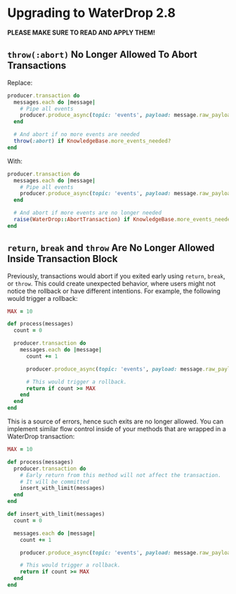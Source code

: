 # Upgrading to WaterDrop 2.8

**PLEASE MAKE SURE TO READ AND APPLY THEM!**

## `throw(:abort)` No Longer Allowed To Abort Transactions

Replace:

```ruby
producer.transaction do
  messages.each do |message|
    # Pipe all events
    producer.produce_async(topic: 'events', payload: message.raw_payload)
  end

  # And abort if no more events are needed
  throw(:abort) if KnowledgeBase.more_events_needed?
end
```

With:

```ruby
producer.transaction do
  messages.each do |message|
    # Pipe all events
    producer.produce_async(topic: 'events', payload: message.raw_payload)
  end

  # And abort if more events are no longer needed
  raise(WaterDrop::AbortTransaction) if KnowledgeBase.more_events_needed?
end
```

## `return`, `break` and `throw` Are No Longer Allowed Inside Transaction Block

Previously, transactions would abort if you exited early using `return`, `break`, or `throw`. This could create unexpected behavior, where users might not notice the rollback or have different intentions. For example, the following would trigger a rollback:

```ruby
MAX = 10

def process(messages)
  count = 0

  producer.transaction do
    messages.each do |message|
      count += 1

      producer.produce_async(topic: 'events', payload: message.raw_payload)

      # This would trigger a rollback.
      return if count >= MAX
    end
  end
end
```

This is a source of errors, hence such exits are no longer allowed. You can implement similar flow control inside of your methods that are wrapped in a WaterDrop transaction:

```ruby
MAX = 10

def process(messages)
  producer.transaction do
    # Early return from this method will not affect the transaction.
    # It will be committed
    insert_with_limit(messages)
  end
end

def insert_with_limit(messages)
  count = 0

  messages.each do |message|
    count += 1

    producer.produce_async(topic: 'events', payload: message.raw_payload)

    # This would trigger a rollback.
    return if count >= MAX
  end
end
```

